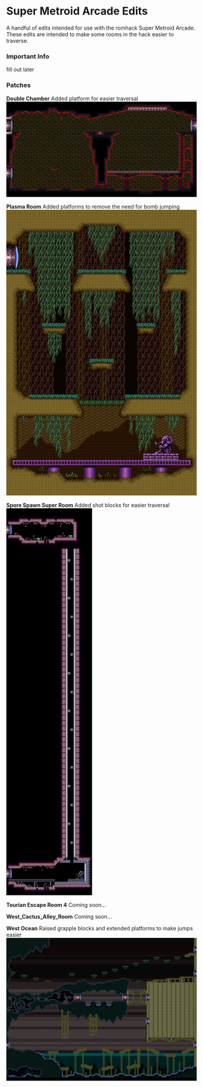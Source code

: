 # Super Metroid Arcade Edits
A handful of edits intended for use with the romhack Super Metroid Arcade. These edits are intended to make some rooms in the hack easier to traverse.

### Important Info
fill out later

### Patches
**Double Chamber**
Added platform for easier traversal
![alt text](https://github.com/SilkyKitsune/SuperMetroidArcadeEdits/blob/master/images/double_chamber_7ADAD.png "Double Chamber")

**Plasma Room**
Added platforms to remove the need for bomb jumping
![alt text](https://github.com/SilkyKitsune/SuperMetroidArcadeEdits/blob/master/images/plasma_room_7D2AA.png "Plasma Room")

**Spore Spawn Super Room**
Added shot blocks for easier traversal
![alt text](https://github.com/SilkyKitsune/SuperMetroidArcadeEdits/blob/master/images/spore_spawn_super_room_79B5B.png "Spore Spawn Super Room")

**Tourian Escape Room 4**
Coming soon...

**West_Cactus_Alley_Room**
Coming soon...

**West Ocean**
Raised grapple blocks and extended platforms to make jumps easier
![alt text](https://github.com/SilkyKitsune/SuperMetroidArcadeEdits/blob/master/images/west_ocean_793FE.png "West Ocean")